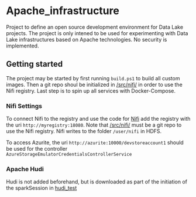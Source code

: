 # Apache_infrastructure
Project to define an open source development environment for Data Lake projects. The project is only intened to be used for experimenting with Data Lake infrastructures based on Apache technologies. No security is implemented.

## Getting started
The project may be started by first running `build.ps1` to build all custom images. Then a git repo shoul be initialized in [/src/nifi/](/src/nifi/) in order to use the Nifi registry. Last step is to spin up all services with Docker-Compose.

### Nifi Settings
To connect Nifi to the registry and use the code for [Nifi](/src/nifi/) add the registry with the uri `http://myregistry:18080`. Note that [/src/nifi/](/src/nifi/) must be a git repo to use the Nifi registry.
Nifi writes to the folder `/user/nifi` in HDFS.

To access Azurite, the uri `http://azurite:10000/devstoreaccount1` should be used for the controller `AzureStorageEmulatorCredentialsControllerService`

### Apache Hudi
Hudi is not added beforehand, but is downloaded as part of the initiation of the sparkSession in [hudi_test](/src/jupyter/hudi_test.ipynb)

